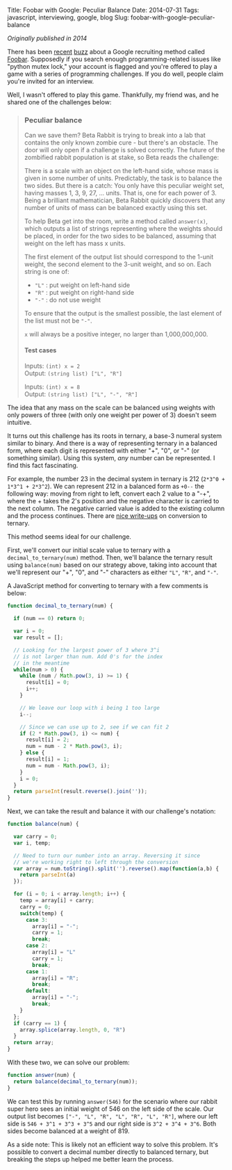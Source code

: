 Title: Foobar with Google: Peculiar Balance
Date: 2014-07-31
Tags: javascript, interviewing, google, blog
Slug: foobar-with-google-peculiar-balance


*Originally published in 2014*

There has been [recent](https://news.ycombinator.com/item?id=8588080) [buzz](https://www.businessinsider.com/google-hiring-developers-foobar-challenge-2014-11) about a Google recruiting method called [Foobar](https://foobar.withgoogle.com/). Supposedly if you search enough programming-related issues like "python mutex lock," your account is flagged and you're offered to play a game with a series of programming challenges. If you do well, people claim you're invited for an interview.

Well, I wasn't offered to play this game. Thankfully, my friend was, and he shared one of the challenges below:

> ### Peculiar balance  
>
> Can we save them? Beta Rabbit is trying to break into a lab that contains the only known zombie cure - but there's an obstacle. The door will only open if a challenge is solved correctly. The future of the zombified rabbit population is at stake, so Beta reads the challenge:
>
> There is a scale with an object on the left-hand side, whose mass is given in some number of units. Predictably, the task is to balance the two sides. But there is a catch: You only have this peculiar weight set, having masses 1, 3, 9, 27, ... units. That is, one for each power of 3. Being a brilliant mathematician, Beta Rabbit quickly discovers that any number of units of mass can be balanced exactly using this set.
>
> To help Beta get into the room, write a method called `answer(x)`, which outputs a list of strings representing where the weights should be placed, in order for the two sides to be balanced, assuming that weight on the left has mass x units.
>
> The first element of the output list should correspond to the 1-unit weight, the second element to the 3-unit weight, and so on. Each string is one of:
>
> - `"L"` : put weight on left-hand side  
> - `"R"` : put weight on right-hand side  
> - `"-"` : do not use weight  
>
> To ensure that the output is the smallest possible, the last element of the list must not be `"-"`.
>
> `x` will always be a positive integer, no larger than 1,000,000,000.
>
> #### Test cases  
> Inputs: `(int) x = 2`  
> Output: `(string list) ["L", "R"]`  
>
> Inputs: `(int) x = 8`  
> Output: `(string list) ["L", "-", "R"]`

The idea that any mass on the scale can be balanced using weights with only powers of three (with only one weight per power of 3) doesn't seem intuitive.

It turns out this challenge has its roots in ternary, a base-3 numeral system similar to binary. And there is a way of representing ternary in a balanced form, where each digit is represented with either "+", "0", or "-" (or something similar). Using this system, *any* number can be represented. I find this fact fascinating.

For example, the number 23 in the decimal system in ternary is 212 (`2*3^0 + 1*3^1 + 2*3^2`). We can represent 212 in a balanced form as `+0--` the following way: moving from right to left, convert each 2 value to a "-+", where the + takes the 2's position and the negative character is carried to the next column. The negative carried value is added to the existing column and the process continues. There are [nice write-ups](https://en.wikipedia.org/wiki/Balanced_ternary#Conversion_from_ternary) on conversion to ternary.

This method seems ideal for our challenge.

First, we'll convert our initial scale value to ternary with a `decimal_to_ternary(num)` method. Then, we'll balance the ternary result using `balance(num)` based on our strategy above, taking into account that we'll represent our "+", "0", and "-" characters as either `"L"`, `"R"`, and `"-"`.

A JavaScript method for converting to ternary with a few comments is below:

```javascript
function decimal_to_ternary(num) {
  
  if (num == 0) return 0;

  var i = 0;
  var result = [];

  // Looking for the largest power of 3 where 3^i
  // is not larger than num. Add 0's for the index 
  // in the meantime
  while(num > 0) {
    while (num / Math.pow(3, i) >= 1) {
      result[i] = 0;
      i++;
    }

    // We leave our loop with i being 1 too large
    i--;

    // Since we can use up to 2, see if we can fit 2
    if (2 * Math.pow(3, i) <= num) {
      result[i] = 2; 
      num = num - 2 * Math.pow(3, i);
    } else {
      result[i] = 1;
      num = num - Math.pow(3, i);
    }
    i = 0;
  }
  return parseInt(result.reverse().join(''));
}
```

Next, we can take the result and balance it with our challenge's notation:

```javascript
function balance(num) {

  var carry = 0;
  var i, temp;

  // Need to turn our number into an array. Reversing it since
  // we're working right to left through the conversion
  var array = num.toString().split('').reverse().map(function(a,b) {
    return parseInt(a)
  });

  for (i = 0; i < array.length; i++) {
    temp = array[i] + carry;
    carry = 0;
    switch(temp) {
      case 3:
        array[i] = "-";
        carry = 1;
        break;
      case 2:
        array[i] = "L"
        carry = 1;
        break;
      case 1:
        array[i] = "R";
        break;
      default:
        array[i] = "-";
        break;
    }
  };
  if (carry == 1) {
    array.splice(array.length, 0, "R")
  }
  return array;
}
```

With these two, we can solve our problem:

```javascript
function answer(num) {
  return balance(decimal_to_ternary(num));
}
```

We can test this by running `answer(546)` for the scenario where our rabbit super hero sees an initial weight of 546 on the left side of the scale. Our output list becomes `["-", "L", "R", "L", "R", "L", "R"]`, where our left side is `546 + 3^1 + 3^3 + 3^5` and our right side is `3^2 + 3^4 + 3^6`. Both sides become balanced at a weight of 819.

As a side note: This is likely not an efficient way to solve this problem. It's possible to convert a decimal number directly to balanced ternary, but breaking the steps up helped me better learn the process.